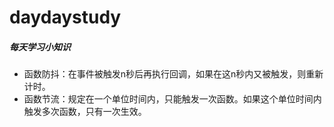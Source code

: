 # daydaystudy

##### 每天学习小知识

- 函数防抖：在事件被触发n秒后再执行回调，如果在这n秒内又被触发，则重新计时。 
- 函数节流：规定在一个单位时间内，只能触发一次函数。如果这个单位时间内触发多次函数，只有一次生效。
